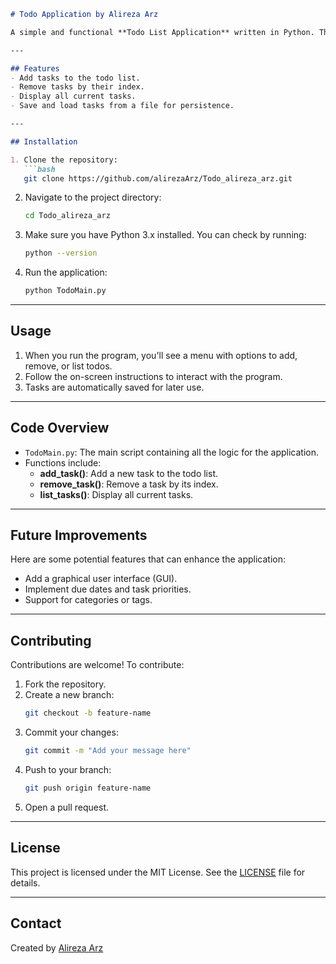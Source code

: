```markdown
# Todo Application by Alireza Arz

A simple and functional **Todo List Application** written in Python. This project allows users to manage their tasks effectively, providing features such as adding, removing, and listing todos.

---

## Features
- Add tasks to the todo list.
- Remove tasks by their index.
- Display all current tasks.
- Save and load tasks from a file for persistence.

---

## Installation

1. Clone the repository:
   ```bash
   git clone https://github.com/alirezaArz/Todo_alireza_arz.git
   ```
2. Navigate to the project directory:
   ```bash
   cd Todo_alireza_arz
   ```
3. Make sure you have Python 3.x installed. You can check by running:
   ```bash
   python --version
   ```
4. Run the application:
   ```bash
   python TodoMain.py
   ```

---

## Usage

1. When you run the program, you'll see a menu with options to add, remove, or list todos.
2. Follow the on-screen instructions to interact with the program.
3. Tasks are automatically saved for later use.

---

## Code Overview

- `TodoMain.py`: The main script containing all the logic for the application.
- Functions include:
  - **add_task()**: Add a new task to the todo list.
  - **remove_task()**: Remove a task by its index.
  - **list_tasks()**: Display all current tasks.

---

## Future Improvements

Here are some potential features that can enhance the application:
- Add a graphical user interface (GUI).
- Implement due dates and task priorities.
- Support for categories or tags.

---

## Contributing

Contributions are welcome! To contribute:
1. Fork the repository.
2. Create a new branch:
   ```bash
   git checkout -b feature-name
   ```
3. Commit your changes:
   ```bash
   git commit -m "Add your message here"
   ```
4. Push to your branch:
   ```bash
   git push origin feature-name
   ```
5. Open a pull request.

---

## License

This project is licensed under the MIT License. See the [LICENSE](LICENSE) file for details.

---

## Contact

Created by [Alireza Arz](https://github.com/alirezaArz)
```
